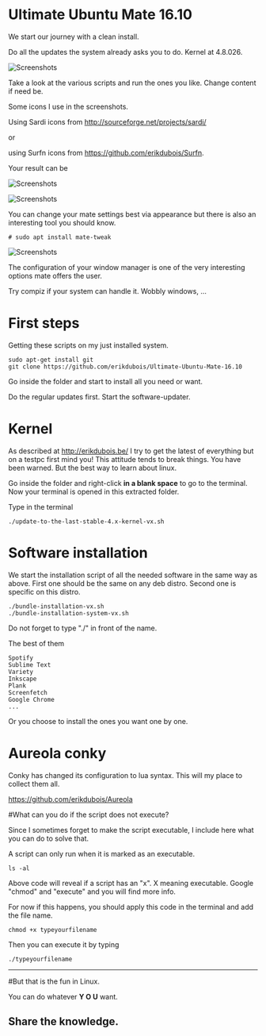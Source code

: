 # Ultimate Ubuntu Mate 16.10

We start our journey with a clean install. 

Do all the updates the system already asks you to do.
Kernel at 4.8.026.

![Screenshots](http://i.imgur.com/ZxDdJsF.png)

Take a look at the various scripts and run the ones you like. Change content if need be.


Some icons I use in the screenshots.


Using Sardi icons from  http://sourceforge.net/projects/sardi/

or 

using Surfn icons from https://github.com/erikdubois/Surfn.

Your result can be

![Screenshots](http://i.imgur.com/2I6lU9w.png)

![Screenshots](http://i.imgur.com/uy3OLY7.png)


You can change your mate settings best via appearance but there is also an interesting tool you should know.

	# sudo apt install mate-tweak

![Screenshots](http://i.imgur.com/O5kG3J7.png)

The configuration of your window manager is one of the very interesting options mate offers the user.

Try compiz if your system can handle it. Wobbly windows, ...


# First steps

Getting these scripts on my just installed system.

	sudo apt-get install git
	git clone https://github.com/erikdubois/Ultimate-Ubuntu-Mate-16.10

Go inside the folder and start to install all you need or want.


Do the regular updates first. Start the software-updater.




# Kernel

As described at http://erikdubois.be/ I try to get the latest of everything but on a testpc first mind you! This attitude tends to break things. You have been warned. But the best way to learn about linux.

Go inside the folder and right-click <b>in a blank space</b> to go to the terminal. Now your terminal is opened in this extracted folder.


Type in the terminal


	./update-to-the-last-stable-4.x-kernel-vx.sh 




# Software installation

We start the installation script of all the needed software in the same way as above. First one should be the same on any deb distro. Second one is specific on this distro.

	./bundle-installation-vx.sh
	./bundle-installation-system-vx.sh

Do not forget to type "./" in front of the name.

The best of them 

	Spotify
	Sublime Text
	Variety
	Inkscape
	Plank
	Screenfetch
	Google Chrome
	...

Or you choose to install the ones you want one by one.


# Aureola conky

Conky has changed its configuration to lua syntax.
This will my place to collect them all.

https://github.com/erikdubois/Aureola




#What can you do if the script does not execute?

Since I sometimes forget to make the script executable, I include here what you can do to solve that.

A script can only run when it is marked as an executable.

	ls -al 

Above code will reveal if a script has an "x". X meaning executable.
Google "chmod" and "execute" and you will find more info.

For now if this happens, you should apply this code in the terminal and add the file name.

	chmod +x typeyourfilename

Then you can execute it by typing

	./typeyourfilename



------------------------------------
#But that is the fun in Linux.

You can do whatever <b>Y O U</b> want.

Share the knowledge.
------------------------------------



